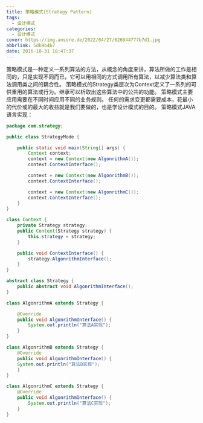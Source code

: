 ```yaml
---
title: 策略模式(Strategy Pattern)
tags:
  - 设计模式
categories:
  - 设计模式
cover: https://img.ansore.de/2022/04/27/626944777b7d1.jpg
abbrlink: 5db9b4b7
date: 2016-10-31 18:47:37
---
```


策略模式是一种定义一系列算法的方法，从概念的角度来讲，算法所做的工作是相同的，只是实现不同而已，它可以用相同的方式调用所有算法，以减少算法类和算法调用类之间的耦合性。 策略模式的Strategy类层次为Context定义了一系列的可供重用的算法或行为。继承可以析取出这些算法中的公共的功能。 策略模式主要应用需要在不同时间应用不同的业务规则。 任何的需求变更都需要成本，花最小的代价或的最大的收益就是我们要做的，也是学设计模式的目的。 策略模式JAVA语言实现：

<!-- more -->

```java
package com.strategy;

public class StrategyMode {

    public static void main(String[] args) {
        Context context;
        context = new Context(new AlgonrithmA());
        context.ContextInterface();

        context = new Context(new AlgonrithmB());
        context.ContextInterface();

        context = new Context(new AlgonrithmC());
        context.ContextInterface();
    }
}

class Context {
    private Strategy strategy;
    public Context(Strategy strategy) {
        this.strategy = strategy;
    }

    public void ContextInterface() {
        strategy.AlgonrithmInterface();
    }
}

abstract class Strategy {
    public abstract void AlgonrithmInterface();
}

class AlgonrithmA extends Strategy {

    @Override
    public void AlgonrithmInterface() {
        System.out.println("算法A实现");
    }
}

class AlgonrithmB extends Strategy {
    @Override
    public void AlgonrithmInterface() {
    System.out.println("算法B实现");    
    }
}

class AlgonrithmC extends Strategy {
    @Override
    public void AlgonrithmInterface() {
        System.out.println("算法C实现");
    }
}
```
